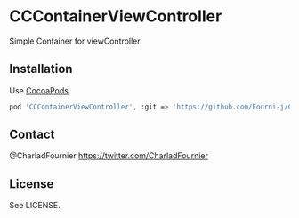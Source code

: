 # CCContainerViewController
Simple Container for viewController

## Installation

Use [CocoaPods](http://cocoapods.org)

```sh
pod 'CCContainerViewController', :git => 'https://github.com/Fourni-j/CCContainerViewController.git'
```

## Contact

@CharladFournier https://twitter.com/CharladFournier

## License

See LICENSE.
